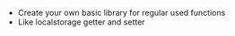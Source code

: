 -   Create your own basic library for regular used functions
-   Like localstorage getter and setter